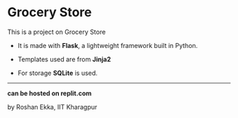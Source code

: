 # Grocery Store
This is a project on Grocery Store 

* It is made with **Flask**, a lightweight framework built in Python.
* Templates used are from **Jinja2**

* For storage **SQLite** is used.
---

 
**can be hosted on replit.com**

by Roshan Ekka, IIT Kharagpur

